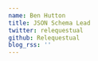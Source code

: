 ```yaml
---
name: Ben Hutton
title: JSON Schema Lead
twitter: relequestual
github: Relequestual
blog_rss: ''
---
```

